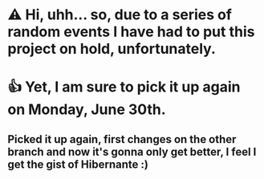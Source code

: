 # ⚠ Hi, uhh... so, due to a series of random events I have had to put this project on hold, unfortunately.
# 👍 Yet, I am sure to pick it up again on Monday, June 30th.
## Picked it up again, first changes on the other branch and now it's gonna only get better, I feel I get the gist of Hibernante :)
